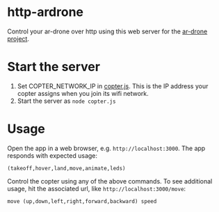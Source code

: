 http-ardrone
============
Control your ar-drone over http using this web server for the [ar-drone project](https://github.com/felixge/node-ar-drone).

Start the server
================
1. Set COPTER_NETWORK_IP in [copter.js](blob/master/copter.js).  This is the IP address your copter assigns when you join its wifi network.
2. Start the server as `node copter.js`

Usage
=====
Open the app in a web browser, e.g. `http://localhost:3000`. The app responds with expected usage:

`(takeoff,hover,land,move,animate,leds)`

Control the copter using any of the above commands.  To see additional usage, hit the associated url, like `http://localhost:3000/move`:

`move (up,down,left,right,forward,backward) speed`
